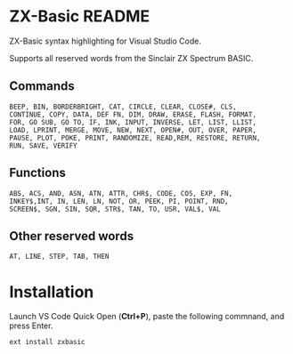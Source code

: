 # ZX-Basic README

ZX-Basic syntax highlighting for Visual Studio Code.

Supports all reserved words from the Sinclair ZX Spectrum BASIC.

## Commands
```
BEEP, BIN, BORDERBRIGHT, CAT, CIRCLE, CLEAR, CLOSE#, CLS,
CONTINUE, COPY, DATA, DEF FN, DIM, DRAW, ERASE, FLASH, FORMAT,
FOR, GO SUB, GO TO, IF, INK, INPUT, INVERSE, LET, LIST, LLIST,
LOAD, LPRINT, MERGE, MOVE, NEW, NEXT, OPEN#, OUT, OVER, PAPER,
PAUSE, PLOT, POKE, PRINT, RANDOMIZE, READ,REM, RESTORE, RETURN,
RUN, SAVE, VERIFY
```
## Functions
```
ABS, ACS, AND, ASN, ATN, ATTR, CHR$, CODE, COS, EXP, FN,
INKEY$,INT, IN, LEN, LN, NOT, OR, PEEK, PI, POINT, RND,
SCREEN$, SGN, SIN, SQR, STR$, TAN, TO, USR, VAL$, VAL
```
## Other reserved words
```
AT, LINE, STEP, TAB, THEN 
```

# Installation

Launch VS Code Quick Open (**Ctrl+P**), paste the following commnand, and press Enter.

```
ext install zxbasic
```
